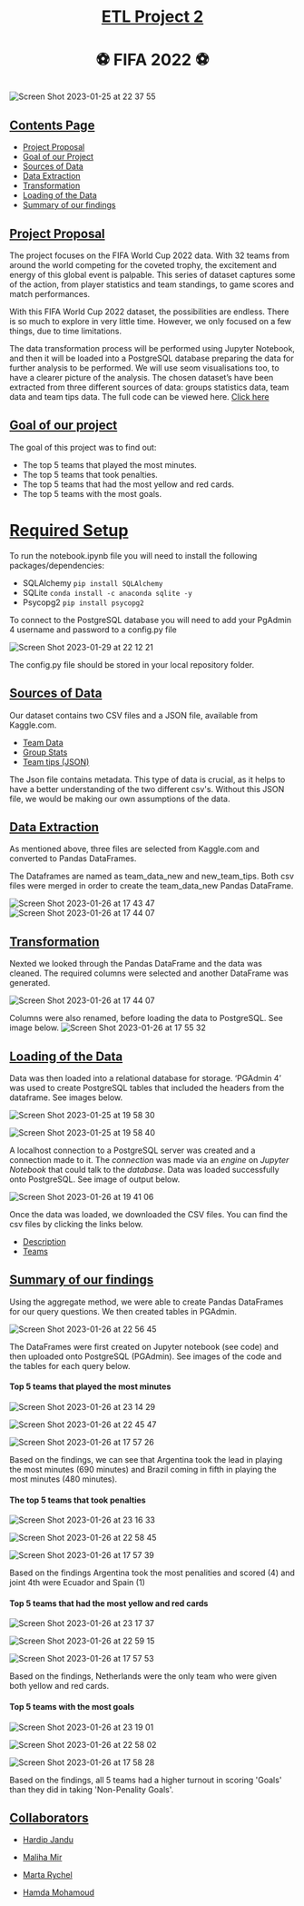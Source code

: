 # <p align="center"> <ins>ETL Project 2</ins>
# <p align="center"> :soccer: FIFA 2022 :soccer:

 ![Screen Shot 2023-01-25 at 22 37 55](https://user-images.githubusercontent.com/116304118/214707931-5c826886-1e19-40ce-9a84-8e78eea2c0f2.png)


## <ins>Contents Page</ins>

* [Project Proposal](#Project-header)
* [Goal of our Project](#Goal-header)
* [Sources of Data](#Sources-header) 
* [Data Extraction](#Extraction-header)
* [Transformation](#Transform-header)
* [Loading of the Data](#Load-header)
* [Summary of our findings](#Summary-header)


## <a id="Project-header"></a><ins>Project Proposal</ins>

The project focuses on the FIFA World Cup 2022 data. With 32 teams from around the world competing for the coveted trophy, the excitement and energy of this global event is palpable. This series of dataset captures some of the action, from player statistics and team standings, to game scores and match performances.

With this FIFA World Cup 2022 dataset, the possibilities are endless. There is so much to explore in very little time. However, we only focused on a few things, due to time limitations. 

The data transformation process will be performed using Jupyter Notebook, and then it will be loaded into a PostgreSQL database preparing the data for further analysis to be performed. We will use seom visualisations too, to have a clearer picture of the analysis. 
The chosen dataset’s have been extracted from three different sources of data: groups statistics data, team data and team tips data.
The full code can be viewed here. <a href="https://github.com/HJandu/ETL_Project_2/blob/main/Fifa_project2.ipynb">Click here</a>  </br>

## <a id="Goal-header"></a><ins>Goal of our project</ins>
The goal of this project was to find out: 
* The top 5 teams that played the most minutes.
* The top 5 teams that took penalties.
* The top 5 teams that had the most yellow and red cards.
* The top 5 teams with the most goals.

# <ins>Required Setup</ins>

To run the notebook.ipynb file you will need to install the following packages/dependencies:
* SQLAlchemy `pip install SQLAlchemy`
* SQLite `conda install -c anaconda sqlite -y`
* Psycopg2 `pip install psycopg2`

To connect to the PostgreSQL database you will need to add your PgAdmin 4 username and password to a config.py file

![Screen Shot 2023-01-29 at 22 12 21](https://user-images.githubusercontent.com/116304118/215358482-51c5db4b-e32f-4d53-85e2-3fe2192881fa.png)

The config.py file should be stored in your local repository folder.

## <a id="Sources-header"></a><ins>Sources of Data</ins>
Our dataset contains two CSV files and a JSON file, available from Kaggle.com.
* <a href="https://github.com/HJandu/ETL_Project_2/blob/main/Resources/team_data.csv">Team Data</a>  </br>
* <a href="https://github.com/HJandu/ETL_Project_2/blob/main/Resources/group_stats.csv">Group Stats</a>  </br>
* <a href="https://github.com/HJandu/ETL_Project_2/blob/main/Resources/team_tips.json">Team tips (JSON)</a>  </br> 

The Json file contains metadata. This type of data is crucial, as it helps to have a better understanding of the two different csv's. Without this JSON file, we would be making our own assumptions of the data. 


## <a id="Extraction-header"></a><ins>Data Extraction</ins>
As mentioned above, three files are selected from Kaggle.com and converted to Pandas DataFrames.

The Dataframes are named as team_data_new and new_team_tips. Both csv files were merged in order to create the team_data_new Pandas DataFrame. 

![Screen Shot 2023-01-26 at 17 43 47](https://user-images.githubusercontent.com/116304118/214910190-cba99eed-18f8-4c60-89c8-824cc751f56c.png)
![Screen Shot 2023-01-26 at 17 44 07](https://user-images.githubusercontent.com/116304118/214910244-2d7cee38-e5df-4837-b953-57bf596bd34a.png)

## <a id="Transform-header"></a><ins>Transformation</ins>
Nexted we looked through the Pandas DataFrame and the data was cleaned. The required columns were selected and another DataFrame was generated. 

![Screen Shot 2023-01-26 at 17 44 07](https://user-images.githubusercontent.com/116304118/214911741-057b7712-7829-4963-ae03-076838dcccce.png)

Columns were also renamed, before loading the data to PostgreSQL. See image below. 
![Screen Shot 2023-01-26 at 17 55 32](https://user-images.githubusercontent.com/116304118/214912287-327d1d23-b7de-4d2c-bc73-0dae94c7a613.png)


## <a id="Load-header"></a><ins>Loading of the Data</ins>
Data was then loaded into a relational database for storage. ‘PGAdmin 4’ was used to create PostgreSQL tables that included the headers from the dataframe. See images below.

![Screen Shot 2023-01-25 at 19 58 30](https://user-images.githubusercontent.com/116304118/214709587-e96a53c9-768f-4630-a491-a38e3e4f08ba.png)

![Screen Shot 2023-01-25 at 19 58 40](https://user-images.githubusercontent.com/116304118/214709679-4b0aecae-e358-44bf-aca3-7c531e0d0580.png)

A localhost connection to a PostgreSQL server was created and a connection made to it. The *connection* was made via an *engine* on *Jupyter Notebook* that could talk to the *database*.
Data was loaded successfully onto PostgreSQL. See image of output below.

![Screen Shot 2023-01-26 at 19 41 06](https://user-images.githubusercontent.com/116304118/214934466-0a170e90-52bb-4935-b084-fc171a333698.png)

Once the data was loaded, we downloaded the CSV files. You can find the csv files by clicking the links below.
* <a href="https://github.com/HJandu/ETL_Project_2/blob/main/Description_PGAdmin.csv">Description</a>  </br>
* <a href="https://github.com/HJandu/ETL_Project_2/blob/main/teams_PGAdmin.csv">Teams</a>  </br>

## <a id="Summary-header"></a><ins>Summary of our findings</ins>
Using the aggregate method, we were able to create Pandas DataFrames for our query questions. 
We then created tables in PGAdmin.

![Screen Shot 2023-01-26 at 22 56 45](https://user-images.githubusercontent.com/116304118/214971416-e8e37ab4-5a44-4d99-ad84-8efa7cdcaa1f.png)



The DataFrames were first created on Jupyter notebook (see code) and then uploaded onto PostgreSQL (PGAdmin). 
See images of the code and the tables for each query below.

#### Top 5 teams that played the most minutes

![Screen Shot 2023-01-26 at 23 14 29](https://user-images.githubusercontent.com/116304118/214971766-1aef358e-229f-47be-9e70-576fd6d58ca6.png)

![Screen Shot 2023-01-26 at 22 45 47](https://user-images.githubusercontent.com/116304118/214971623-09ec7d59-8986-45e2-a5a9-bf03d91cdb69.png)

![Screen Shot 2023-01-26 at 17 57 26](https://user-images.githubusercontent.com/116304118/214913122-4dbaf3a3-b103-4d82-b335-4d21b42e9fe8.png)

Based on the findings, we can see that Argentina took the lead in playing the most minutes (690 minutes) and Brazil coming in fifth in playing the most minutes (480 minutes).

#### The top 5 teams that took penalties

![Screen Shot 2023-01-26 at 23 16 33](https://user-images.githubusercontent.com/116304118/214971972-aa541f25-2350-427c-b645-491b01a03429.png)


![Screen Shot 2023-01-26 at 22 58 45](https://user-images.githubusercontent.com/116304118/214971899-e9628069-05c1-411c-9802-0efec3d9e7a4.png)


![Screen Shot 2023-01-26 at 17 57 39](https://user-images.githubusercontent.com/116304118/214913268-b1486ae9-7a20-4c9f-a4d9-0b0ef6a8eef2.png)

Based on the findings Argentina took the most penalities and scored (4) and joint 4th were Ecuador and Spain (1)


#### Top 5 teams that had the most yellow and red cards
![Screen Shot 2023-01-26 at 23 17 37](https://user-images.githubusercontent.com/116304118/214972081-83e3e28d-01f7-43ca-afd3-8a5406b97d2b.png)

![Screen Shot 2023-01-26 at 22 59 15](https://user-images.githubusercontent.com/116304118/214972152-ef0a079a-debd-48fe-a470-0ceefab2a2aa.png)


![Screen Shot 2023-01-26 at 17 57 53](https://user-images.githubusercontent.com/116304118/214913309-daec10ed-5d2e-41d4-9ac7-6f950ef2b369.png)

Based on the findings, Netherlands were the only team who were given both yellow and red cards.

#### Top 5 teams with the most goals

![Screen Shot 2023-01-26 at 23 19 01](https://user-images.githubusercontent.com/116304118/214972255-af1bb640-c2f6-4a2f-a1bc-8d66d9147cb3.png)


![Screen Shot 2023-01-26 at 22 58 02](https://user-images.githubusercontent.com/116304118/214972208-ddace3cd-31c9-4012-b233-629335cc1d28.png)


![Screen Shot 2023-01-26 at 17 58 28](https://user-images.githubusercontent.com/116304118/214913361-dc3e03be-2f8e-4636-8452-4c3bfa4faf0f.png)

Based on the findings, all 5 teams had a higher turnout in scoring 'Goals' than they did in taking 'Non-Penality Goals'.


## <ins>Collaborators</ins>

* [Hardip Jandu](https://github.com/HJandu)

* [Maliha Mir](https://github.com/Maliha2030)

* [Marta Rychel](https://github.com/rychema)

* [Hamda Mohamoud](https://github.com/hamdamoha)
